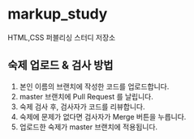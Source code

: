 # markup_study
HTML,CSS 퍼블리싱 스터디 저장소

## 숙제 업로드 & 검사 방법
1. 본인 이름의 브랜치에 작성한 코드를 업로드합니다.
2. master 브랜치에 Pull Request 를 날립니다.
3. 숙제 검사 후, 검사자가 코드를 리뷰합니다.
4. 숙제에 문제가 없다면 검사자가 Merge 버튼을 누릅니다.
5. 업로드한 숙제가 master 브랜치에 적용됩니다.
